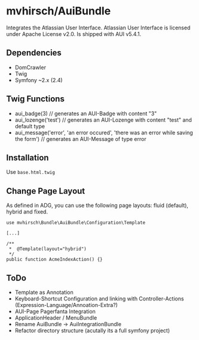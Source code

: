# mvhirsch/AuiBundle

Integrates the Atlassian User Interface.
Atlassian User Interface is licensed under Apache License v2.0.
Is shipped with AUI v5.4.1.

## Dependencies
* DomCrawler
* Twig
* Symfony ~2.x (2.4)

## Twig Functions
* aui_badge(3) // generates an AUI-Badge with content "3"
* aui_lozenge('test') // generates an AUI-Lozenge with content "test" and default type
* aui_message('error', 'an error occured', 'there was an error while saving the form') // generates an AUI-Message of type error

## Installation
Use `base.html.twig`

## Change Page Layout
As defined in ADG, you can use the following page layouts: fluid (default), hybrid and fixed.

    use mvhirsch\Bundle\AuiBundle\Configuration\Template

    [...]

    /**
     *  @Template(layout="hybrid")
     */
    public function AcmeIndexAction() {}


## ToDo
* Template as Annotation
* Keyboard-Shortcut Configuration and linking with Controller-Actions (Expression-Language/Annoation-Extra?)
* AUI-Page Pagerfanta Integration
* ApplicationHeader / MenuBundle
* Rename AuiBundle -> AuiIntegrationBundle
* Refactor directory structure (acutally its a full symfony project)